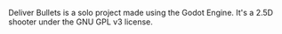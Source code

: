 Deliver Bullets is a solo project made using the Godot Engine. It's a 2.5D shooter under the GNU GPL v3 license.
